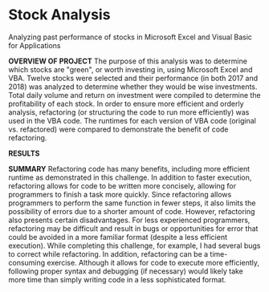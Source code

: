 # Stock Analysis
Analyzing past performance of stocks in Microsoft Excel and Visual Basic for Applications

**OVERVIEW OF PROJECT**
The purpose of this analysis was to determine which stocks are "green", or worth investing in, using Microsoft Excel and VBA.  Twelve stocks were selected and their performance (in both 2017 and 2018) was analyzed to determine whether they would be wise investments.  Total daily volume and return on investment were compiled to determine the profitability of each stock.  In order to ensure more efficient and orderly analysis, refactoring (or structuring the code to run more efficiently) was used in the VBA code.  The runtimes for each version of VBA code (original vs. refactored) were compared to demonstrate the benefit of code refactoring.

**RESULTS**


**SUMMARY**
Refactoring code has many benefits, including more efficient runtime as demonstrated in this challenge.  In addition to faster execution, refactoring allows for code to be written more concisely, allowing for programmers to finish a task more quickly.  Since refactoring allows programmers to perform the same function in fewer steps, it also limits the possibility of errors due to a shorter amount of code.
However, refactoring also presents certain disadvantages.  For less experienced programmers, refactoring may be difficult and result in bugs or opportunities for error that could be avoided in a more familiar format (despite a less efficient execution).  While completing this challenge, for example, I had several bugs to correct while refactoring.  In addition, refactoring can be a time-consuming exercise.  Although it allows for code to execute more efficiently, following proper syntax and debugging (if necessary) would likely take more time than simply writing code in a less sophisticated format.
